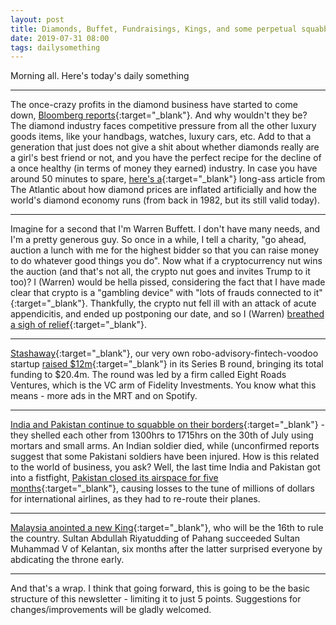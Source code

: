 ```yaml
---
layout: post
title: Diamonds, Buffet, Fundraisings, Kings, and some perpetual squabbling
date: 2019-07-31 08:00 
tags: dailysomething
---
```


Morning all. Here's today's daily something  

__________________________
  
The once-crazy profits in the diamond business have started to come down, [Bloomberg reports]( https://www.bloomberg.com/news/articles/2019-07-29/the-elite-club-that-rules-the-diamond-world-is-starting-to-crack){:target="_blank"}. And why wouldn't they be? The diamond industry faces competitive pressure from all the other luxury goods items, like your handbags, watches, luxury cars, etc. Add to that a generation that just does not give a shit about whether diamonds really are a girl's best friend or not, and you have the perfect recipe for the decline of a once healthy (in terms of money they earned) industry. In case you have around 50 minutes to spare, [here's a]( https://www.theatlantic.com/magazine/archive/1982/02/have-you-ever-tried-to-sell-a-diamond/304575/){:target="_blank"} long-ass article from The Atlantic about how diamond prices are inflated artificially and how the world's diamond economy runs (from back in 1982, but its still valid today).  

______________________

Imagine for a second that I'm Warren Buffett. I don't have many needs, and I'm a pretty generous guy. So once in a while, I tell a charity, "go ahead, auction a lunch with me for the highest bidder so that you can raise money to do whatever good things you do". Now what if a cryptocurrency nut wins the auction (and that's not all, the crypto nut goes and invites Trump to it too)? I (Warren) would be hella pissed, considering the fact that I have made clear that crypto is a "gambling device" with "lots of frauds connected to it"{:target="_blank"}. Thankfully, the crypto nut fell ill with an attack of acute appendicitis, and ended up postponing our date, and so I (Warren) [breathed a sigh of relief]( https://ftalphaville.ft.com/2019/07/23/1563873505000/The-crypto-Buffett-lunch-has-been-postponed--Lucky-Warren-Buffett-/){:target="_blank"}.  

____________________


[Stashaway]( https://www.stashaway.sg/){:target="_blank"}, our very own robo-advisory-fintech-voodoo startup [raised $12m]( https://www.dealstreetasia.com/stories/stashaway-eight-roads-ventures-146996/){:target="_blank"} in its Series B round, bringing its total funding to $20.4m. The round was led by a firm called Eight Roads Ventures, which is the VC arm of Fidelity Investments. You know what this means - more ads in the MRT and on Spotify.  

_____________________

[India and Pakistan continue to squabble on their borders]( https://twitter.com/Natsecjeff/status/1156137111776616448){:target="_blank"} - they shelled each other from 1300hrs to 1715hrs on the 30th of July using mortars and small arms. An Indian soldier died, while (unconfirmed reports suggest that some Pakistani soldiers have been injured. How is this related to the world of business, you ask? Well, the last time India and Pakistan got into a fistfight, [Pakistan closed its airspace for five months]( https://twitter.com/Natsecjeff/status/1156137111776616448){:target="_blank"}, causing losses to the tune of millions of dollars for international airlines, as they had to re-route their planes.  

____________________

[Malaysia anointed a new King]( https://www.straitstimes.com/asia/se-asia/malaysian-kings-installation-begins-with-royal-salute){:target="_blank"}, who will be the 16th to rule the country. Sultan Abdullah Riyatudding of Pahang succeeded Sultan Muhammad V of Kelantan, six months after the latter surprised everyone by abdicating the throne early.  

______________________________

And that's a wrap. I think that going forward, this is going to be the basic structure of this newsletter - limiting it to just 5 points. Suggestions for changes/improvements will be gladly welcomed.
